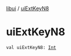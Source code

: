 [libui](index.md) / [uiExtKeyN8](./ui-ext-key-n8.md)

# uiExtKeyN8

`val uiExtKeyN8: `[`Int`](https://kotlinlang.org/api/latest/jvm/stdlib/kotlin/-int/index.html)